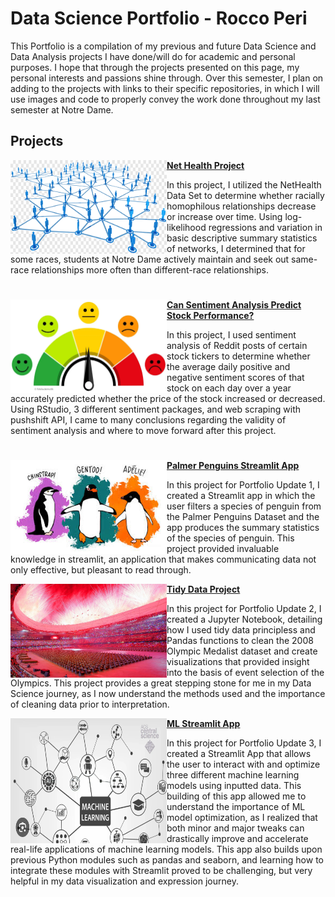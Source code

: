 # Data Science Portfolio - Rocco Peri
This Portfolio is a compilation of my previous and future Data Science and Data Analysis projects I have done/will do for academic and personal purposes. I hope that through the projects presented on this page, my personal interests and passions shine through. Over this semester, I plan on adding to the projects with links to their specific repositories, in which I will use images and code to properly convey the work done throughout my last semester at Notre Dame. 

## Projects

<img align="left" width="250" height="150" src="https://github.com/roccoperi/PERI-Data-Science-Portfolio/blob/main/networks.png"> **[Net Health Project](https://github.com/roccoperi/Net-Health-Project)**

In this project, I utilized the NetHealth Data Set to determine whether racially homophilous relationships decrease or increase over time. Using log-likelihood regressions and variation in basic descriptive summary statistics of networks, I determined that for some races, students at Notre Dame actively maintain and seek out same-race relationships more often than different-race relationships. 

#

<img align="left" width="250" height="150" src="https://github.com/roccoperi/PERI-Data-Science-Portfolio/blob/main/sentiment.webp"> **[Can Sentiment Analysis Predict Stock Performance?](https://github.com/roccoperi/Reddit-Sentiment-Analysis-For-Modeling-Stock-Performance)**

In this project, I used sentiment analysis of Reddit posts of certain stock tickers to determine whether the average daily positive and negative sentiment scores of that stock on each day over a year accurately predicted whether the price of the stock increased or decreased. Using RStudio, 3 different sentiment packages, and web scraping with pushshift API, I came to many conclusions regarding the validity of sentiment analysis and where to move forward after this project.

#
<img align="left" width="250" height="150" src="https://github.com/roccoperi/PERI-Data-Science-Portfolio/blob/main/penguins.jpg"> **[Palmer Penguins Streamlit App](https://github.com/roccoperi/PERI-Data-Science-Portfolio/tree/main/basic-streamlit-app)**

In this project for Portfolio Update 1, I created a Streamlit app in which the user filters a species of penguin from the Palmer Penguins Dataset and the app produces the summary statistics of the species of penguin. This project provided invaluable knowledge in streamlit, an application that makes communicating data not only effective, but pleasant to read through.

<img align="left" width="250" height="150" src="https://github.com/roccoperi/PERI-Data-Science-Portfolio/blob/main/2008%20olympics.jpg"> **[Tidy Data Project](https://github.com/roccoperi/PERI-Data-Science-Portfolio/tree/main/TidyData-Project)**

In this project for Portfolio Update 2, I created a Jupyter Notebook, detailing how I used tidy data principless and Pandas functions to clean the 2008 Olympic Medalist dataset and create visualizations that provided insight into the basis of event selection of the Olympics. This project provides a great stepping stone for me in my Data Science journey, as I now understand the methods used and the importance of cleaning data prior to interpretation. 

<img align="left" width="250" height="200" src="https://github.com/roccoperi/PERI-Data-Science-Portfolio/blob/main/images/ML.png"> **[ML Streamlit App](https://github.com/roccoperi/PERI-Data-Science-Portfolio/tree/main/MLStreamlitApp)** 

In this project for Portfolio Update 3, I created a Streamlit App that allows the user to interact with and optimize three different machine learning models using inputted data. This building of this app allowed me to understand the importance of ML model optimization, as I realized that both minor and major tweaks can drastically improve and accelerate real-life applications of machine learning models. This app also builds upon previous Python modules such as pandas and seaborn, and learning how to integrate these modules with Streamlit proved to be challenging, but very helpful in my data visualization and expression journey. 





